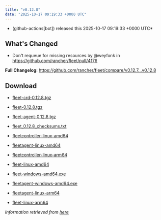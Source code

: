 ```yaml
---
title: "v0.12.8"
date: "2025-10-17 09:19:33 +0000 UTC"
---
```



*  (github-actions[bot]) released this 2025-10-17 09:19:33 +0000 UTC*


## What's Changed
* Don't requeue for missing resources by @weyfonk in https://github.com/rancher/fleet/pull/4176

**Full Changelog**: https://github.com/rancher/fleet/compare/v0.12.7...v0.12.8


## Download

* [fleet-crd-0.12.8.tgz](https://github.com/rancher/fleet/releases/download/v0.12.8/fleet-crd-0.12.8.tgz)

* [fleet-0.12.8.tgz](https://github.com/rancher/fleet/releases/download/v0.12.8/fleet-0.12.8.tgz)

* [fleet-agent-0.12.8.tgz](https://github.com/rancher/fleet/releases/download/v0.12.8/fleet-agent-0.12.8.tgz)

* [fleet_0.12.8_checksums.txt](https://github.com/rancher/fleet/releases/download/v0.12.8/fleet_0.12.8_checksums.txt)

* [fleetcontroller-linux-amd64](https://github.com/rancher/fleet/releases/download/v0.12.8/fleetcontroller-linux-amd64)

* [fleetagent-linux-amd64](https://github.com/rancher/fleet/releases/download/v0.12.8/fleetagent-linux-amd64)

* [fleetcontroller-linux-arm64](https://github.com/rancher/fleet/releases/download/v0.12.8/fleetcontroller-linux-arm64)

* [fleet-linux-amd64](https://github.com/rancher/fleet/releases/download/v0.12.8/fleet-linux-amd64)

* [fleet-windows-amd64.exe](https://github.com/rancher/fleet/releases/download/v0.12.8/fleet-windows-amd64.exe)

* [fleetagent-windows-amd64.exe](https://github.com/rancher/fleet/releases/download/v0.12.8/fleetagent-windows-amd64.exe)

* [fleetagent-linux-arm64](https://github.com/rancher/fleet/releases/download/v0.12.8/fleetagent-linux-arm64)

* [fleet-linux-arm64](https://github.com/rancher/fleet/releases/download/v0.12.8/fleet-linux-arm64)



*Information retrieved from [here](https://github.com/rancher/fleet/releases/tag/v0.12.8)*

